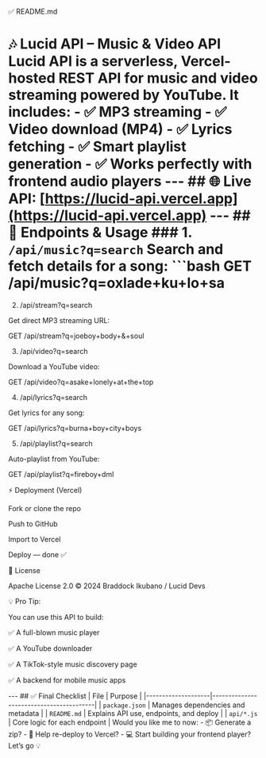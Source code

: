 ✅ README.md

# 🎶 Lucid API – Music & Video API **Lucid API** is a serverless, Vercel-hosted REST API for music and video streaming powered by YouTube. It includes: - ✅ MP3 streaming - ✅ Video download (MP4) - ✅ Lyrics fetching - ✅ Smart playlist generation - ✅ Works perfectly with frontend audio players --- ## 🌐 Live API: [https://lucid-api.vercel.app](https://lucid-api.vercel.app) --- ## 🔧 Endpoints & Usage ### 1. `/api/music?q=search` Search and fetch details for a song: ```bash GET /api/music?q=oxlade+ku+lo+sa 

2. /api/stream?q=search

Get direct MP3 streaming URL:

GET /api/stream?q=joeboy+body+&+soul 

3. /api/video?q=search

Download a YouTube video:

GET /api/video?q=asake+lonely+at+the+top 

4. /api/lyrics?q=search

Get lyrics for any song:

GET /api/lyrics?q=burna+boy+city+boys 

5. /api/playlist?q=search

Auto-playlist from YouTube:

GET /api/playlist?q=fireboy+dml 

⚡ Deployment (Vercel)

Fork or clone the repo

Push to GitHub

Import to Vercel

Deploy — done ✅

📄 License

Apache License 2.0
© 2024 Braddock Ikubano / Lucid Devs

💡 Pro Tip:

You can use this API to build:

✅ A full-blown music player

✅ A YouTube downloader

✅ A TikTok-style music discovery page

✅ A backend for mobile music apps

--- ## ✅ Final Checklist | File | Purpose | |--------------------|-----------------------------------------| | `package.json` | Manages dependencies and metadata | | `README.md` | Explains API use, endpoints, and deploy | | `api/*.js` | Core logic for each endpoint | Would you like me to now: - 📦 Generate a zip? - 🚀 Help re-deploy to Vercel? - 💻 Start building your frontend player? Let’s go 💡 